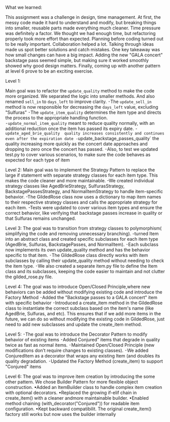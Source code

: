 What we learned:

This assignment was a challenge in design, time management. At first, the messy code made it hard to understand and modify, but breaking things into smaller, reusable parts made everything much cleaner. Time pressure was definitely a factor. We thought we had enough time, but refactoring properly took more effort than expected. Planning before coding turned out to be really important.
Collaboration helped a lot. Talking through ideas made us spot better solutions and catch mistakes. 
One key takeaway was how small changes can have a big impact. Adding the new "GALA concert" backstage pass seemed simple, but making sure it worked smoothly showed why good design matters. Finally, coming up with another pattern at level 6 prove to be an exciting exercise.

Level 1:

Main goal was to refactor the `update_quality` method to make the code more organized. We separated the logic into smaller methods. And also renamed `sell_in` to `days_left` to improve clarity. 
⁃The `update_sell_in` method is now responsible for decreasing the `days_left` value,  excluding "Sulfuras" 
⁃The `update_item_quality` determines the item type and directs the process to the appropriate handling function. 
⁃`update_normal_item_quality` meant to reduce quality normally, with an additional reduction once the item has passed its expiry date.
⁃	 `update_aged_brie_quality  quality increases consistently and continues even after the expiration date
-`update_backstage_passes_quality` the quality increasing more quickly as the concert date approaches and dropping to zero once the concert has passed.
⁃Also, to test we updated test.py to cover various scenarios, to make sure the code behaves as expected for each type of item

Level 2:
Main goal was to implement the Strategy Pattern to replace the large if statement with separate strategy classes for each item type. This makes the code cleaner and more maintainable.
-We created individual strategy classes like AgedBrieStrategy, SulfurasStrategy, BackstagePassesStrategy, and NormalItemStrategy to handle item-specific behavior.
-The GildedRose class now uses a dictionary to map item names to their respective strategy classes and calls the appropriate strategy for each item.
-Tests were updated to cover various item types and ensure the correct behavior, like verifying that backstage passes increase in quality or that Sulfuras remains unchanged.


Level 3:
The goal was to transition from strategy classes to polymorphism( simplifying the code and removing unnecessary branching).
-turned Item into an abstract class and created specific subclasses for each item type (AgedBrie, Sulfuras, BackstagePasses, and NormalItem).
⁃Each subclass now implements its own update_quality method and has the behavior specific to that item.
⁃The GildedRose class directly works with item subclasses by calling their update_quality method without needing to check the item type.
⁃We also created a separate item.py file to define the Item class and its subclasses, keeping the code easier to maintain and not clutter the gilded_rose.py file.


Level 4: 
The goal was to introduce  Open/Closed Principle,where new behaviors can be added without modifying existing code and  introduce the Factory Method 
⁃Added the "Backstage passes to a GALA concert" item with specific behavior 
⁃Introduced a create_item method in the GildedRose class to instantiate the correct subclass based on the item's name (like AgedBrie, Sulfuras, and etc). This ensures that if we add more items in the future, we can do so without modifying the existing code in GildedRose, just need to add new subclasses and update the create_item method.

Level 5:
⁃The goal was to introduce the Decorator Pattern to modify behavior of existing items 
⁃Added Conjured" items that degrade in quality twice as fast as normal items.
⁃Maintained Open/Closed Principle (new modifications don’t require changes to existing classes).
⁃We added ConjuredItem as a decorator that wraps any existing Item (and doubles its quality degradation.
⁃Updated the Factory Method (create_item) to support "Conjured" items


Level 6:
The goal was to improve item creation by introducing the some other pattern. We chose  Builder Pattern for more flexible object construction.
•Added an ItemBuilder class to handle complex item creation with optional decorators.
•Replaced the growing if-elif chain in create_item() with a cleaner andmore maintainable builder.
•Enabled method chaining (with_decorator("Conjured")) for readable item configuration.
•Kept backward compatibilit. The original create_item() factory still works but now uses the builder internally


